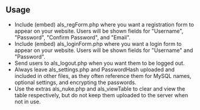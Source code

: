 ## Usage ##

* Include (embed) als\_regForm.php where you want a registration form to appear on your website. Users will be shown fields for "Username", "Password", "Confirm Password", and "Email". 
* Include (embed) als\_loginForm.php where you want a login form to appear on your website. Users will be shown fields for "Username" and "Password". 
* Send users to als\_logout.php when you want them to be logged out.
* Always leave als\_settings.php and PasswordHash uploaded and included in other files, as they often reference them for MySQL names, optional settings, and encrypting the passwords.
* Use the extras als\_nuke.php and als\_viewTable to clear and view the table respectively, but do not keep them uploaded to the server when not in use.